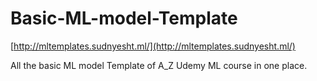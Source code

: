 # Basic-ML-model-Template
[http://mltemplates.sudnyesht.ml/](http://mltemplates.sudnyesht.ml/)

All the basic ML model Template of A_Z Udemy ML course in one place.
